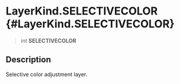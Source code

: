 LayerKind.SELECTIVECOLOR {#LayerKind.SELECTIVECOLOR}
========================

> int **SELECTIVECOLOR**

Description
-----------

Selective color adjustment layer.
